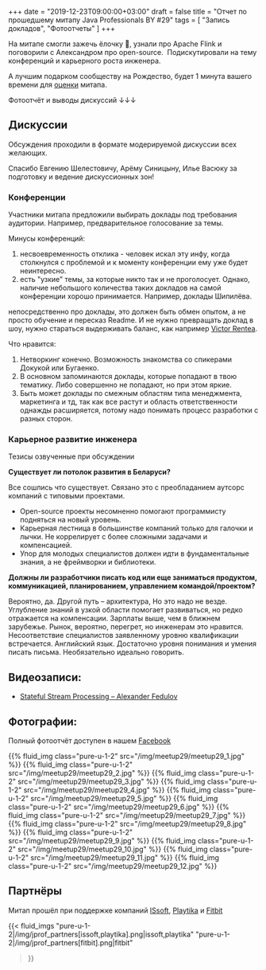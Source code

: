 +++
date = "2019-12-23T09:00:00+03:00"
draft = false
title = "Отчет по прошедшему митапу Java Professionals BY #29"
tags = [
    "Запись докладов",
    "Фотоотчеты"
]
+++

На митапе смогли зажечь ёлочку 🎄, узнали про Apache Flink и поговорили с Александром про open-source.  
Подискутировали на тему конференций и карьерного роста инженера.  

А лучшим подарком сообществу на Рождество, будет 1 минута вашего времени для [оценки](https://forms.gle/he88eSrPZJ8s5H8P8) митапа.

Фотоотчёт и выводы дискуссий ↓↓↓

<!--more-->
## Дискуссии
Обсуждения проходили в формате модерируемой дискуссии всех желающих.

Спасибо Евгению Шелестовичу, Арёму Синицыну, Илье Васюку за подготовку и ведение дискуссионных зон! 
  
### Конференции
Участники митапа предложили выбирать доклады под требования аудитории. Например, предварительное голосование за темы. 

Минусы конференций:
 
1. несвоевременность отклика - человек искал эту инфу, когда столкнулся с проблемой и к моменту конференции ему уже будет неинтересно.  
2. есть "узкие" темы, за которые никто так и не проголосует. Однако, наличие небольшого количества таких докладов на самой конференции хорошо принимается. 
Например, доклады Шипилёва. 

непосредственно про доклады, это должен быть обмен опытом, а не просто обучение и пересказ Readme. 
И не нужно превращать доклад в шоу, нужно стараться выдерживать баланс, как например [Victor Rentea](https://www.youtube.com/watch?v=1Z_h55jMe-M). 

Что нравится:
 
1. Нетворкинг конечно. Возможность знакомства со спикерами Докукой или Бугаенко. 
2. В основном запоминаются доклады, которые попадают в твою тематику. Либо совершенно не попадают, но при этом яркие.
3. Быть может доклады по смежным областям типа менеджмента, маркетинга и тд,
 так как все растут и область ответственности однажды расширяется, потому надо понимать процесс разработки с разных сторон.

### Карьерное развитие инженера
Тезисы озвученные при обсуждении

**Существует ли потолок развития в Беларуси?**

Все сошлись что существует. Связано это с преобладанием аутсорс компаний с типовыми проектами.
* Open-source проекты несомненно помогают программисту подняться на новый уровень.
* Карьерная лестница в большинстве компаний только для галочки и лычки. Не коррелирует с более сложными задачами и компенсацией.
* Упор для молодых специалистов должен идти в фундаментальные знания, а не фреймворки и библиотеки.

**Должны ли разработчики писать код или еще заниматься продуктом, коммуникацией, планированием, управлением командой/проектом?**

Вероятно, да. Другой путь – архитектура, Но это надо не везде. Углубление знаний в узкой области помогает развиваться, 
но редко отражается на компенсации. Зарплаты выше, чем в ближнем зарубежье. Рынок, вероятно, перегрет, но инженерам это нравится.
Несоответствие специалистов заявленному уровню квалификации встречается. Английский язык. Достаточно уровня понимания и умения писать письма. Необязательно идеально говорить.

## Видеозаписи:

 * [Stateful Stream Processing – Alexander Fedulov](https://youtu.be/qMYp5CKGshw)

## Фотографии:

Полный фотоотчёт доступен в нашем [Facebook](https://www.facebook.com/pg/javaprofessionalsby/photos/?tab=album&album_id=2053420718094849)

<div class="post_photos">
{{% fluid_img class="pure-u-1-2" src="/img/meetup29/meetup29_1.jpg" %}}
{{% fluid_img class="pure-u-1-2" src="/img/meetup29/meetup29_2.jpg" %}}
{{% fluid_img class="pure-u-1-2" src="/img/meetup29/meetup29_3.jpg" %}}
{{% fluid_img class="pure-u-1-2" src="/img/meetup29/meetup29_4.jpg" %}}
{{% fluid_img class="pure-u-1-2" src="/img/meetup29/meetup29_5.jpg" %}}
{{% fluid_img class="pure-u-1-2" src="/img/meetup29/meetup29_6.jpg" %}}
{{% fluid_img class="pure-u-1-2" src="/img/meetup29/meetup29_7.jpg" %}}
{{% fluid_img class="pure-u-1-2" src="/img/meetup29/meetup29_8.jpg" %}}
{{% fluid_img class="pure-u-1-2" src="/img/meetup29/meetup29_9.jpg" %}}
{{% fluid_img class="pure-u-1-2" src="/img/meetup29/meetup29_10.jpg" %}}
{{% fluid_img class="pure-u-1-2" src="/img/meetup29/meetup29_11.jpg" %}}
{{% fluid_img class="pure-u-1-2" src="/img/meetup29/meetup29_12.jpg" %}}
</div>

## Партнёры

Митап прошёл при поддержке компаний [ISsoft](http://www.issoft.by), [Playtika](https://www.playtika.com/) и [Fitbit](https://www.fitbit.com/home)

{{< fluid_imgs
  "pure-u-1-2|/img/jprof_partners[issoft,playtika].png|issoft,playtika"
  "pure-u-1-2|/img/jprof_partners[fitbit].png|fitbit"
>}}
